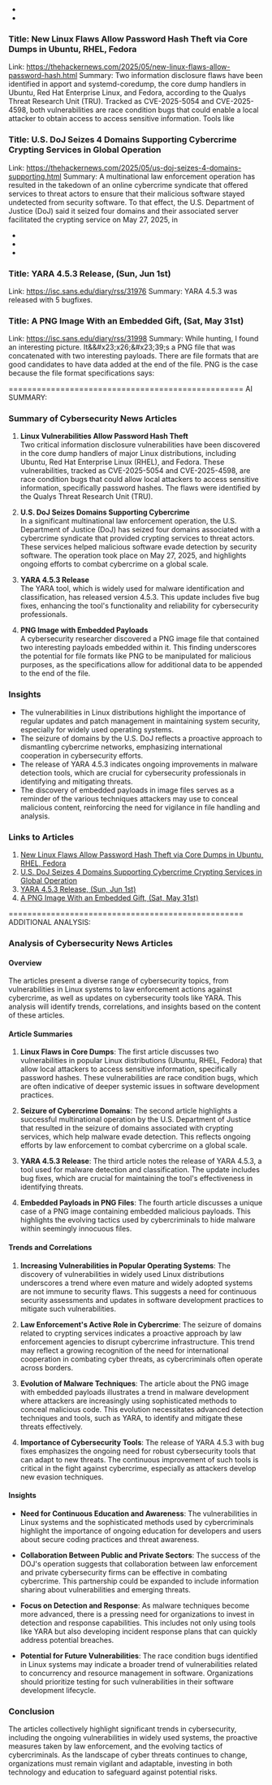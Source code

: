  - 
 - 
### Title: New Linux Flaws Allow Password Hash Theft via Core Dumps in Ubuntu, RHEL, Fedora
Link: https://thehackernews.com/2025/05/new-linux-flaws-allow-password-hash.html
Summary: Two information disclosure flaws have been identified in apport and systemd-coredump, the core dump handlers in Ubuntu, Red Hat Enterprise Linux, and Fedora, according to the Qualys Threat Research Unit (TRU).
Tracked as CVE-2025-5054 and CVE-2025-4598, both vulnerabilities are race condition bugs that could enable a local attacker to obtain access to access sensitive information. Tools like

### Title: U.S. DoJ Seizes 4 Domains Supporting Cybercrime Crypting Services in Global Operation
Link: https://thehackernews.com/2025/05/us-doj-seizes-4-domains-supporting.html
Summary: A multinational law enforcement operation has resulted in the takedown of an online cybercrime syndicate that offered services to threat actors to ensure that their malicious software stayed undetected from security software.
To that effect, the U.S. Department of Justice (DoJ) said it seized four domains and their associated server facilitated the crypting service on May 27, 2025, in

 - 
 - 
 - 
### Title: YARA 4.5.3 Release, (Sun, Jun 1st)
Link: https://isc.sans.edu/diary/rss/31976
Summary: YARA 4.5.3 was released with 5 bugfixes.&#xd;

### Title: A PNG Image With an Embedded Gift, (Sat, May 31st)
Link: https://isc.sans.edu/diary/rss/31998
Summary: While hunting, I found an interesting picture. It&&#x23&#x3b;x26&#x3b;&#x23&#x3b;39&#x3b;s a PNG file that was concatenated with two interesting payloads. There are file formats that are good candidates to have data added at the end of the file. PNG is the case because the file format specifications says:&#xd;



==================================================
AI SUMMARY:

### Summary of Cybersecurity News Articles

1. **Linux Vulnerabilities Allow Password Hash Theft**  
   Two critical information disclosure vulnerabilities have been discovered in the core dump handlers of major Linux distributions, including Ubuntu, Red Hat Enterprise Linux (RHEL), and Fedora. These vulnerabilities, tracked as CVE-2025-5054 and CVE-2025-4598, are race condition bugs that could allow local attackers to access sensitive information, specifically password hashes. The flaws were identified by the Qualys Threat Research Unit (TRU).

2. **U.S. DoJ Seizes Domains Supporting Cybercrime**  
In a significant multinational law enforcement operation, the U.S. Department of Justice (DoJ) has seized four domains associated with a cybercrime syndicate that provided crypting services to threat actors. These services helped malicious software evade detection by security software. The operation took place on May 27, 2025, and highlights ongoing efforts to combat cybercrime on a global scale.

3. **YARA 4.5.3 Release**  
The YARA tool, which is widely used for malware identification and classification, has released version 4.5.3. This update includes five bug fixes, enhancing the tool's functionality and reliability for cybersecurity professionals.

4. **PNG Image with Embedded Payloads**  
A cybersecurity researcher discovered a PNG image file that contained two interesting payloads embedded within it. This finding underscores the potential for file formats like PNG to be manipulated for malicious purposes, as the specifications allow for additional data to be appended to the end of the file.

### Insights
- The vulnerabilities in Linux distributions highlight the importance of regular updates and patch management in maintaining system security, especially for widely used operating systems.
- The seizure of domains by the U.S. DoJ reflects a proactive approach to dismantling cybercrime networks, emphasizing international cooperation in cybersecurity efforts.
- The release of YARA 4.5.3 indicates ongoing improvements in malware detection tools, which are crucial for cybersecurity professionals in identifying and mitigating threats.
- The discovery of embedded payloads in image files serves as a reminder of the various techniques attackers may use to conceal malicious content, reinforcing the need for vigilance in file handling and analysis.

### Links to Articles
1. [New Linux Flaws Allow Password Hash Theft via Core Dumps in Ubuntu, RHEL, Fedora](https://thehackernews.com/2025/05/new-linux-flaws-allow-password-hash.html)
2. [U.S. DoJ Seizes 4 Domains Supporting Cybercrime Crypting Services in Global Operation](https://thehackernews.com/2025/05/us-doj-seizes-4-domains-supporting.html)
3. [YARA 4.5.3 Release, (Sun, Jun 1st)](https://isc.sans.edu/diary/rss/31976)
4. [A PNG Image With an Embedded Gift, (Sat, May 31st)](https://isc.sans.edu/diary/rss/31998)

==================================================
ADDITIONAL ANALYSIS:

### Analysis of Cybersecurity News Articles

#### Overview
The articles present a diverse range of cybersecurity topics, from vulnerabilities in Linux systems to law enforcement actions against cybercrime, as well as updates on cybersecurity tools like YARA. This analysis will identify trends, correlations, and insights based on the content of these articles.

#### Article Summaries
1. **Linux Flaws in Core Dumps**: The first article discusses two vulnerabilities in popular Linux distributions (Ubuntu, RHEL, Fedora) that allow local attackers to access sensitive information, specifically password hashes. These vulnerabilities are race condition bugs, which are often indicative of deeper systemic issues in software development practices.

2. **Seizure of Cybercrime Domains**: The second article highlights a successful multinational operation by the U.S. Department of Justice that resulted in the seizure of domains associated with crypting services, which help malware evade detection. This reflects ongoing efforts by law enforcement to combat cybercrime on a global scale.

3. **YARA 4.5.3 Release**: The third article notes the release of YARA 4.5.3, a tool used for malware detection and classification. The update includes bug fixes, which are crucial for maintaining the tool's effectiveness in identifying threats.

4. **Embedded Payloads in PNG Files**: The fourth article discusses a unique case of a PNG image containing embedded malicious payloads. This highlights the evolving tactics used by cybercriminals to hide malware within seemingly innocuous files.

#### Trends and Correlations
1. **Increasing Vulnerabilities in Popular Operating Systems**: The discovery of vulnerabilities in widely used Linux distributions underscores a trend where even mature and widely adopted systems are not immune to security flaws. This suggests a need for continuous security assessments and updates in software development practices to mitigate such vulnerabilities.

2. **Law Enforcement's Active Role in Cybercrime**: The seizure of domains related to crypting services indicates a proactive approach by law enforcement agencies to disrupt cybercrime infrastructure. This trend may reflect a growing recognition of the need for international cooperation in combating cyber threats, as cybercriminals often operate across borders.

3. **Evolution of Malware Techniques**: The article about the PNG image with embedded payloads illustrates a trend in malware development where attackers are increasingly using sophisticated methods to conceal malicious code. This evolution necessitates advanced detection techniques and tools, such as YARA, to identify and mitigate these threats effectively.

4. **Importance of Cybersecurity Tools**: The release of YARA 4.5.3 with bug fixes emphasizes the ongoing need for robust cybersecurity tools that can adapt to new threats. The continuous improvement of such tools is critical in the fight against cybercrime, especially as attackers develop new evasion techniques.

#### Insights
- **Need for Continuous Education and Awareness**: The vulnerabilities in Linux systems and the sophisticated methods used by cybercriminals highlight the importance of ongoing education for developers and users about secure coding practices and threat awareness.

- **Collaboration Between Public and Private Sectors**: The success of the DOJ's operation suggests that collaboration between law enforcement and private cybersecurity firms can be effective in combating cybercrime. This partnership could be expanded to include information sharing about vulnerabilities and emerging threats.

- **Focus on Detection and Response**: As malware techniques become more advanced, there is a pressing need for organizations to invest in detection and response capabilities. This includes not only using tools like YARA but also developing incident response plans that can quickly address potential breaches.

- **Potential for Future Vulnerabilities**: The race condition bugs identified in Linux systems may indicate a broader trend of vulnerabilities related to concurrency and resource management in software. Organizations should prioritize testing for such vulnerabilities in their software development lifecycle.

### Conclusion
The articles collectively highlight significant trends in cybersecurity, including the ongoing vulnerabilities in widely used systems, the proactive measures taken by law enforcement, and the evolving tactics of cybercriminals. As the landscape of cyber threats continues to change, organizations must remain vigilant and adaptable, investing in both technology and education to safeguard against potential risks.